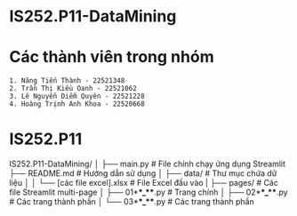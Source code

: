 # IS252.P11-DataMining

# Các thành viên trong nhóm

    1. Năng Tiến Thành - 22521348
    2. Trần Thị Kiều Oanh - 22521062
    3. Lê Nguyễn Diễm Quyên - 22521228
    4. Hoàng Trịnh Anh Khoa - 22520668

# IS252.P11

IS252.P11-DataMining/
│
├── main.py # File chính chạy ứng dụng Streamlit
├── README.md # Hướng dẫn sử dụng
│
├── data/ # Thư mục chứa dữ liệu
│ │ └── [các file excel].xlsx # File Excel đầu vào
|
├── pages/ # Các file Streamlit multi-page
│ ├── 01\***\*\_\*\***.py # Trang chính
│ ├── 02\***\*\_\*\***.py # Các trang thành phần
│ └── 03\***\*\_\*\***.py # Các trang thành phần

